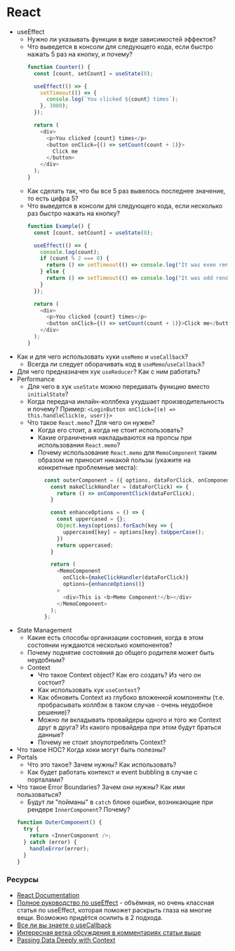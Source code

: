 # React

* useEffect
  * Нужно ли указывать функции в виде зависимостей эффектов?
  * Что выведется в консоли для следующего кода, если быстро нажать 5 раз на кнопку, и почему?
    ```javascript
    function Counter() {
      const [count, setCount] = useState(0);

      useEffect(() => {
        setTimeout(() => {
          console.log(`You clicked ${count} times`);
        }, 3000);
      });

      return (
        <div>
          <p>You clicked {count} times</p>
          <button onClick={() => setCount(count + 1)}>
            Click me
          </button>
        </div>
      );
    }
    ```
  * Как сделать так, что бы все 5 раз вывелось последнее значение, то есть цифра 5?
  * Что выведется в консоли для следующего кода, если несколько раз быстро нажать на кнопку?
    ```javascript
    function Example() {
      const [count, setCount] = useState(0);

      useEffect(() => {
        console.log(count);
        if (count % 2 === 0) {
          return () => setTimeout(() => console.log("It was even render"), 1000);
        } else {
          return () => setTimeout(() => console.log("It was odd render"), 1000);
        }
      });

      return (
        <div>
          <p>You clicked {count} times</p>
          <button onClick={() => setCount(count + 1)}>Click me</button>
        </div>
      );
    }
    ```
* Как и для чего использовать хуки `useMemo` и `useCallback`? 
  * Всегда ли следует оборачивать код в `useMemo`/`useCallback`?
* Для чего предназначен хук `useReducer`? Как с ним работать?
* Performance
  * Для чего в хук `useState` можно передавать функцию вместо `initialState`?
  * Когда передача инлайн-коллбека ухудшает производительность и почему? Пример: `<LoginButton onClick={(e) => this.handleClick(e, user)}>`
  * Что такое `React.memo`? Для чего он нужен?
    * Когда его стоит, а когда не стоит использовать?
    * Какие ограничения накладываются на пропсы при использовании `React.memo`?
    * Почему использование `React.memo` для `MemoComponent` таким образом не приносит никакой пользы (укажите на конкретные проблемные места):
      ```javascript
        const outerComponent = ({ options, dataForClick, onComponentClick }) => {
          const makeClickHandler = (dataForClick) => {
            return () => onComponentClick(dataForClick);
          }

          const enhanceOptions = () => {
            const uppercased = {};
            Object.keys(options).forEach(key => {
              uppercased[key] = options[key].toUpperCase();
            })
            return uppercased;
          }

          return (
            <MemoComponent
              onClick={makeClickHandler(dataForClick)}
              options={enhanceOptions()}
            >
              <div>This is <b>Memo Component!</b></div>
            </MemoComponent>
          );
        };
      ```    
* State Management
  * Какие есть способы организации состояния, когда в этом состоянии нуждаются несколько компонентов?
  * Почему поднятие состояния до общего родителя может быть неудобным?
  * Context
    * Что такое Context object? Как его создать? Из чего он состоит?
    * Как использовать хук `useContext`?
    * Как обновить Context из глубоко вложенной компоненты (т.е. пробрасывать коллбэк в таком случае - очень неудобное решение)?
    * Можно ли вкладывать провайдеры одного и того же Context друг в друга? Из какого провайдера при этом будут браться данные?
    * Почему не стоит злоупотреблять Context?
* Что такое HOC? Когда хоки могут быть полезны?
* Portals
  * Что это такое? Зачем нужны? Как использовать?
  * Как будет работать контекст и event bubbling в случае с порталами?
* Что такое Error Boundaries? Зачем они нужны? Как ими пользоваться?
  * Будут ли "пойманы" в `catch` блоке ошибки, возникающие при рендере `InnerComponent`? Почему?
  ```javascript
  function OuterComponent() {
    try {
      return <InnerComponent />;
    } catch (error) {
      handleError(error);
    }
  }
  ```

### Ресурсы

* [React Documentation](https://reactJS.org/docs/getting-started.html)
* [Полное руководство по useEffect](https://habr.com/ru/company/ruvds/blog/445276/) - объёмная, но очень классная статья по useEffect, которая поможет раскрыть глаза на многие вещи. Возможно придётся осилить в 2 подхода.
* [Все ли вы знаете о useCallback](https://habr.com/ru/post/529950/)
* [Интересная ветка обсуждения в комментариях статьи выше](https://habr.com/ru/post/529950/comments/#comment_22380330)
* [Passing Data Deeply with Context](https://beta.reactjs.org/learn/passing-data-deeply-with-context)
